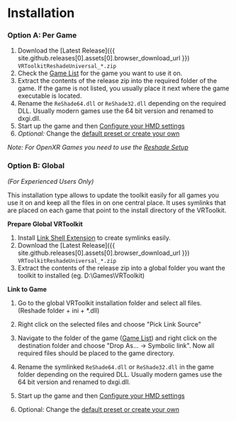 ﻿---
---

Installation
=======

### Option A: Per Game 

1. Download the [Latest Release]({{ site.github.releases[0].assets[0].browser_download_url }}) `VRToolkitReshadeUniversal_*.zip`
2. Check the [Game List](/gamelist.html) for the game you want to use it on.
3. Extract the contents of the release zip into the required folder of the game.
   If the game is not listed, you usually place it next where the game executable is located.
4. Rename the `ReShade64.dll` or `ReShade32.dll` depending on the required DLL.
   Usually modern games use the 64 bit version and renamed to dxgi.dll.
5. Start up the game and then [Configure your HMD settings](/configuration.html)
6. *Optional:* Change the [default preset or create your own](/presets.html) 

*Note: For OpenXR Games you need to use the [Reshade Setup](https://github.com/retroluxfilm/reshade-vrtoolkit/releases/download/v1.1.0/ReShade.Setup_5.9.3-preview.exe)*


### Option B: Global
*(For Experienced Users Only)*

This installation type allows to update the toolkit easily for all games you use it on and keep
all the files in on one central place. It uses symlinks that are placed on each game that point
to the install directory of the VRToolkit.

**Prepare Global VRToolkit**
1. Install [Link Shell Extension](https://schinagl.priv.at/nt/hardlinkshellext/linkshellextension.html) 
   to create symlinks easily.
1. Download the [Latest Release]({{ site.github.releases[0].assets[0].browser_download_url }}) `VRToolkitReshadeUniversal_*.zip`
3. Extract the contents of the release zip into a global folder you want the toolkit to installed
   (eg. D:\Games\VRToolkit)
   
**Link to Game**
1. Go to the global VRToolkit installation folder and select all files. (Reshade folder + ini + *.dll)
2. Right click on the selected files and choose "Pick Link Source"
3. Navigate to the folder of the game ([Game List](/gamelist.html)) and right click on the destination
   folder and choose "Drop As... -> Symbolic link". Now all required files should be placed to the game directory.
4. Rename the symlinked `ReShade64.dll` or `ReShade32.dll` in the game folder depending on the required DLL.
   Usually modern games use the 64 bit version and renamed to dxgi.dll.
   
5. Start up the game and then [Configure your HMD settings](/configuration.html)
6. Optional: Change the [default preset  or create your own](/presets.html) 